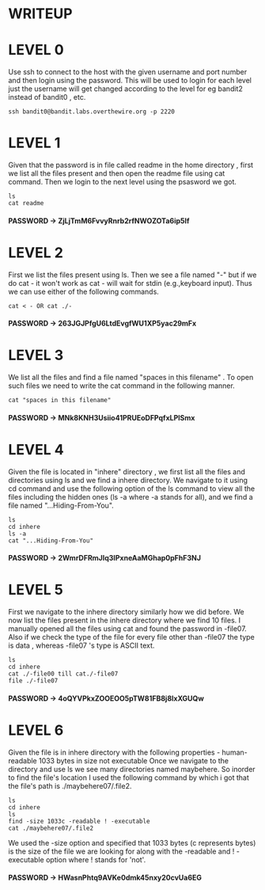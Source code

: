 # WRITEUP #
# LEVEL 0 #
Use ssh to connect to the host with the given username and port number and then login using the password. This will be used to login for each level just the username will get changed according to the level for eg bandit2 instead of bandit0 , etc.
```
ssh bandit0@bandit.labs.overthewire.org -p 2220
```
# LEVEL 1 #
Given that the password is in file called readme in the home directory , first we list all the files present and then open the readme file using cat command. Then we login to the next level using the psasword we got.
```
ls
cat readme
```
#### PASSWORD -> ZjLjTmM6FvvyRnrb2rfNWOZOTa6ip5If ####
# LEVEL 2 #
First we list the files present using ls. Then we see a file named "-" but if we do cat - it won't work as cat - will wait for stdin (e.g.,keyboard input). Thus we can use either of the following commands.
```
cat < - OR cat ./-
```
#### PASSWORD -> 263JGJPfgU6LtdEvgfWU1XP5yac29mFx ####
# LEVEL 3 #
We list all the files and find a file named "spaces in this filename" . To open such files we need to write the cat command in the following manner.
```
cat "spaces in this filename"
```
#### PASSWORD -> MNk8KNH3Usiio41PRUEoDFPqfxLPlSmx ####
# LEVEL 4 #
Given the file is located in "inhere" directory , we first list all the files and directories using ls and we find a inhere directory. We navigate to it using cd command and use the following option of the ls command to view all the files including the hidden ones (ls -a where -a stands for all), and we find a file named "...Hiding-From-You".
```
ls
cd inhere
ls -a
cat "...Hiding-From-You"
```
#### PASSWORD -> 2WmrDFRmJIq3IPxneAaMGhap0pFhF3NJ ####
# LEVEL 5 #
First we navigate to the inhere directory similarly how we did before. We now list the files present in the inhere directory where we find 10 files. I manually opened all the files using cat and found the password in -file07.
Also if we check the type of the file for every file other than -file07 the type is data , whereas -file07 's type is ASCII text.
```
ls
cd inhere
cat ./-file00 till cat./-file07
file ./-file07
```
#### PASSWORD -> 4oQYVPkxZOOEOO5pTW81FB8j8lxXGUQw ####
# LEVEL 6 #
Given the file is in inhere directory with the following properties -
human-readable
1033 bytes in size
not executable
Once we navigate to the directory and use ls we see many directories named maybehere. So inorder to find the file's location I used the following command by which i got that the file's path is ./maybehere07/.file2.
```
ls
cd inhere
ls
find -size 1033c -readable ! -executable
cat ./maybehere07/.file2
```
We used the -size option and specified that 1033 bytes (c represents bytes) is the size of the file we are looking for along with the -readable and ! -executable option where ! stands for 'not'.
#### PASSWORD -> HWasnPhtq9AVKe0dmk45nxy20cvUa6EG ####


